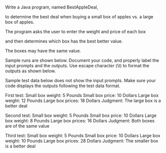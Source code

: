  Write a Java program, named BestAppleDeal, 
 
 to determine the best deal 
when buying a small box of apples vs. a large box of apples. 

The program asks the user to enter the weight and price of each box 

and then determines which box has the best better value. 

The boxes may 
have the same value. 

Sample runs are shown below. Document your code, and properly label the input 
prompts and the outputs. Use escape character (\t) to format the outputs as shown below. 

Sample test 
data below does not show the input prompts. Make sure your code displays the outputs following the test 
data format.

First test:
Small box weight: 5 Pounds 
Small box price: 10 Dollars 
Large box weight: 12 Pounds
Large box prices: 18 Dollars 
Judgment: The large box is a better deal

Second test:
Small box weight: 5 Pounds 
Small box price: 10 Dollars 
Large box weight: 8 Pounds
Large box prices: 16 Dollars 
Judgment: Both boxes are of the same value

Third test:
Small box weight: 5 Pounds 
Small box price: 10 Dollars 
Large box weight: 10 Pounds
Large box prices: 28 Dollars 
Judgment: The smaller box is a better deal
